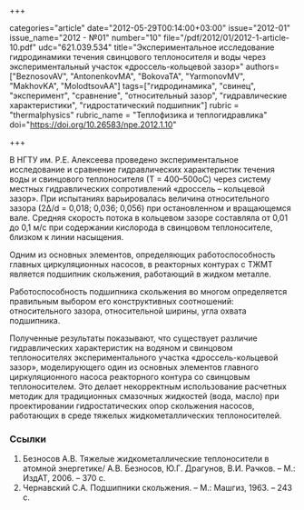 +++

categories="article"
date="2012-05-29T00:14:00+03:00"
issue="2012-01"
issue_name="2012 - №01"
number="10"
file="/pdf/2012/01/2012-1-article-10.pdf"
udc="621.039.534"
title="Экспериментальное исследование гидродинамики течения свинцового теплоносителя и воды через экспериментальный участок «дроссель-кольцевой зазор»"
authors=["BeznosovAV", "AntonenkovMA", "BokovaTA", "YarmonovMV", "MakhovKA", "MolodtsovAA"]
tags=["гидродинамика", "свинец", "эксперимент", "сравнение", "относительный зазор", "гидравлические характеристики", "гидростатический подшипник"]
rubric = "thermalphysics"
rubric_name = "Теплофизика и теплогидравлика"
doi="https://doi.org/10.26583/npe.2012.1.10"

+++

В НГТУ им. Р.Е. Алексеева проведено экспериментальное исследование и сравнение гидравлических характеристик течения воды и свинцового теплоносителя (Т = 400–500оС) через систему местных гидравлических сопротивлений «дроссель – кольцевой зазор». При испытаниях варьировалась величина относительного зазора (2∆/d = 0,018; 0,036; 0,056) при остановленном и вращающемся вале. Средняя скорость потока в кольцевом зазоре составляла от 0,01 до 0,1 м/с при содержании кислорода в свинцовом теплоносителе, близком к линии насыщения.

Одним из основных элементов, определяющих работоспособность главных циркуляционных насосов, в реакторных контурах с ТЖМТ является подшипник скольжения, работающий в жидком металле.

Работоспособность подшипника скольжения во многом определяется правильным выбором его конструктивных соотношений: относительного зазора, относительной ширины, угла охвата подшипника.

Полученные результаты показывают, что существует различие гидравлических характеристик на водяном и свинцовом теплоносителях экспериментального участка «дроссель-кольцевой зазор», моделирующего один из основных элементов главного циркуляционного насоса реакторного контура со свинцовым теплоносителем. Это делает некорректным использование расчетных методик для традиционных смазочных жидкостей (вода, масло) при проектировании гидростатических опор скольжения насосов, работающих в среде тяжелых жидкометаллических теплоносителей.

### Ссылки

1. Безносов А.В. Тяжелые жидкометаллические теплоносители в атомной энергетике/ А.В. Безносов, Ю.Г. Драгунов, В.И. Рачков. – М.: ИздАТ, 2006. – 370 с.
2. Чернавский С.А. Подшипники скольжения. – М.: Машгиз, 1963. – 243 с.